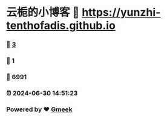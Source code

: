 # 云栀的小博客 :link: https://yunzhi-tenthofadis.github.io 
### :page_facing_up: [3](https://yunzhi-tenthofadis.github.io/tag.html) 
### :speech_balloon: 1 
### :hibiscus: 6991 
### :alarm_clock: 2024-06-30 14:51:23 
### Powered by :heart: [Gmeek](https://github.com/Meekdai/Gmeek)

